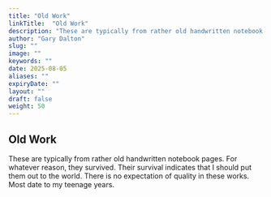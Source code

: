 ```yaml
---
title: "Old Work"
linkTitle:  "Old Work"
description: "These are typically from rather old handwritten notebook pages. For whatever reason, they survived. Their survival indicates that I should put them out to the world. There is no expectation of quality in these works. Most date to my teenage years."
author: "Gary Dalton"
slug: ""
image: ""
keywords: ""
date: 2025-08-05
aliases: ""
expiryDate: ""
layout: ""
draft: false
weight: 50
---
```


## Old Work

These are typically from rather old handwritten notebook pages. For whatever reason, they survived. Their survival indicates that I should put them out to the world. There is no expectation of quality in these works. Most date to my teenage years.